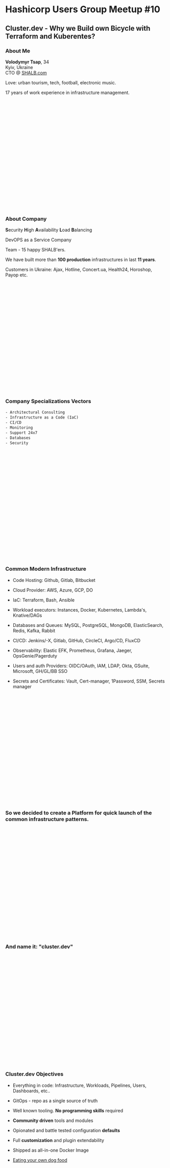 # Hashicorp Users Group Meetup #10

## Cluster.dev - Why we Build own Bicycle with Terraform and Kuberentes?

### About Me

**Volodymyr Tsap**, 34  
Kyiv, Ukraine  
CTO @ [SHALB.com](https://www.shalb.com)

Love: urban tourism, tech, football, electronic music.

17 years of work experience in infrastructure management.  

<br />
<br />
<br />
<br />
<br />
<br />
<br />
<br />
<br />
<br />
<br />
<br />
<br />
<br />
<br />
<br />
<br />
<br />
<br />
<br />



### About Company

**S**ecurity **H**igh **A**vailability **L**oad **B**alancing  

DevOPS as a Service Company  

Team - 15 happy SHALB'ers.  

We have built more than **100 production** infrastructures in last **11 years**.

Customers in Ukraine: Ajax, Hotline, Concert.ua, Health24, Horoshop, Payop etc.

<br />
<br />
<br />
<br />
<br />
<br />
<br />
<br />
<br />
<br />
<br />
<br />
<br />
<br />
<br />
<br />
<br />
<br />
<br />
<br />

### Company Specializations Vectors


	- Architectural Consulting
	- Infrastructure as a Code (IaC)
	- CI/CD
	- Monitoring
	- Support 24x7
	- Databases
	- Security

<br />
<br />
<br />
<br />
<br />
<br />
<br />
<br />
<br />
<br />
<br />
<br />
<br />
<br />
<br />
<br />
<br />
<br />
<br />
<br />

### Common Modern Infrastructure

- Code Hosting: Github, Gitlab, Bitbucket

- Cloud Provider: AWS, Azure, GCP, DO

- IaC: Terraform, Bash, Ansible

- Workload executors:
  Instances, Docker, Kubernetes, Lambda's, Knative/DAGs

- Databases and Queues:
  MySQL, PostgreSQL, MongoDB, ElasticSearch, Redis, Kafka, Rabbit

- CI/CD:
  Jenkins/-X, Gitlab, GitHub, CircleCI, Argo/CD, FluxCD

- Observability:
  Elastic EFK, Prometheus, Grafana, Jaeger, OpsGenie/Pagerduty

- Users and auth Providers:
  OIDC/OAuth, IAM, LDAP, Okta, GSuite, Microsoft, GH/GL/BB SSO

- Secrets and Certificates:
  Vault, Cert-manager, 1Password, SSM, Secrets manager

<br />
<br />
<br />
<br />
<br />
<br />
<br />
<br />
<br />
<br />
<br />
<br />
<br />
<br />
<br />
<br />
<br />
<br />
<br />
<br />

### So we decided to create a Platform for quick launch of the common infrastructure patterns.

<br />
<br />
<br />
<br />
<br />
<br />
<br />
<br />
<br />
<br />
<br />
<br />
<br />
<br />
<br />
<br />
<br />
<br />
<br />
<br />

###                         And name it: "cluster.dev"

<br />
<br />
<br />
<br />
<br />
<br />
<br />
<br />
<br />
<br />
<br />
<br />
<br />
<br />
<br />
<br />
<br />
<br />
<br />
<br />

### Cluster.dev Objectives

 - Everything in code: Infrastructure, Workloads, Pipelines, Users, Dashboards, etc..

 - GitOps - repo as a single source of truth

 - Well known tooling. **No programming skills** required

 - **Community driven** tools and modules

 - Opionated and battle tested configuration **defaults**

 - Full **customization** and plugin extendability

 - Shipped as all-in-one Docker Image

 - [Eating your own dog food](https://en.wikipedia.org/wiki/Eating_your_own_dog_food)


<br />
<br />
<br />
<br />
<br />
<br />
<br />
<br />
<br />
<br />
<br />
<br />
<br />
<br />
<br />
<br />
<br />
<br />
<br />
<br />


### Implementation

  - Simple yaml that describes:
    - Cloud Setting (Projects/VPC/Networking)
    - Kubernetes cluster
    - Core Addons
  - Objects **declarations** stored in git repo
  - Objects **states** stored in:
    - Terraform state files
    - Kuberentes objects and CRD's
    - ArgoCD projects and applications

<br />
<br />
<br />
<br />
<br />
<br />
<br />
<br />
<br />
<br />
<br />
<br />
<br />
<br />
<br />
<br />
<br />
<br />
<br />
<br />


### Resources created by Installer

   - GitHub Repo
   - Cloud User
   - IAM Role
   - Security Credentials
   - Microservice Initializer


<br />
<br />
<br />
<br />
<br />
<br />
<br />
<br />
<br />
<br />
<br />
<br />
<br />
<br />
<br />
<br />
<br />
<br />
<br />
<br />

### Resources created and *reconciled* by Container

   - Terraform state bucket storage

   - VPC and Networking

   - DNS Zone and records (we provide a zone)

   - Kubernetes cluster:
     -  Minikube
     -  Managed(EKS/DO)
     -  ClusterAPI (tbd)
     -  Kops (tbd)

   - Deploy Pre-configured Addons:
     - ExternalDNS
     - Cert-Manager
     - Nginx-Ingress
     - ArgoCD
     - Keycloak (tbd)

<br />
<br />
<br />
<br />
<br />
<br />
<br />
<br />
<br />
<br />
<br />
<br />
<br />
<br />
<br />
<br />
<br />
<br />
<br />
<br />

### Resources created and *reconciled* by ArgoCD

- ArgoCD itself

- CI/CD Runners (GitHub/Gitlab private runners)

- Observability (Grafana, Prometheus, EFK, Dashboards)

- SSO/LDAP Realms, Users, Groups, auth proxies

- Secret Managers

- Service Mesh(Istio, Linkerd)

- Your custom workloads (Helm, Kustomize, CRD's, raw yaml manifests)

<br />
<br />
<br />
<br />
<br />
<br />
<br />
<br />
<br />
<br />
<br />
<br />
<br />
<br />
<br />
<br />
<br />
<br />
<br />
<br />


## Principle Diagram
![cluster.dev technical diagram](../images/cluster-dev-technical-diagram.png)

<br />
<br />
<br />
<br />
<br />
<br />
<br />
<br />
<br />
<br />
<br />
<br />
<br />
<br />
<br />
<br />
<br />
<br />
<br />
<br />


## Demo Time

Test Repo at [voatsap/testrepo](https://github.com/voatsap/testrepo)  
New Repo at [GitHub](https://github.com/new)  
Installer at [DockerHub](https://hub.docker.com/r/shalb/cluster.dev-cli-installer)  


<br />
<br />
<br />
<br />
<br />
<br />
<br />
<br />
<br />
<br />
<br />
<br />
<br />
<br />
<br />
<br />
<br />
<br />
<br />
<br />


## Roadmap

[ROADMAP.md](https://github.com/shalb/cluster.dev/blob/master/docs/ROADMAP.md)

<br />
<br />
<br />
<br />
<br />
<br />
<br />
<br />
<br />
<br />
<br />
<br />
<br />
<br />
<br />
<br />
<br />
<br />
<br />
<br />


## Questions?

<br />
<br />
<br />
<br />
<br />
<br />
<br />
<br />
<br />
<br />
<br />
<br />
<br />
<br />
<br />
<br />
<br />
<br />
<br />
<br />

## Thanks you!
## STAR us https://cluster.dev
